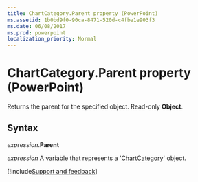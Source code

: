 ```yaml
---
title: ChartCategory.Parent property (PowerPoint)
ms.assetid: 1b0bd9f0-90ca-8471-520d-c4fbe1e903f3
ms.date: 06/08/2017
ms.prod: powerpoint
localization_priority: Normal
---
```



# ChartCategory.Parent property (PowerPoint)

Returns the parent for the specified object. Read-only  **Object**.


## Syntax

_expression_.**Parent**

_expression_ A variable that represents a '[ChartCategory](PowerPoint.chartcategory.md)' object.

[!include[Support and feedback](~/includes/feedback-boilerplate.md)]